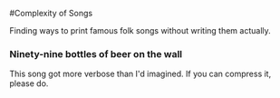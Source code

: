 #Complexity of Songs

Finding ways to print famous folk songs without writing them actually.

### Ninety-nine bottles of beer on the wall
This song got more verbose than I'd imagined. If you can compress it, please do.
